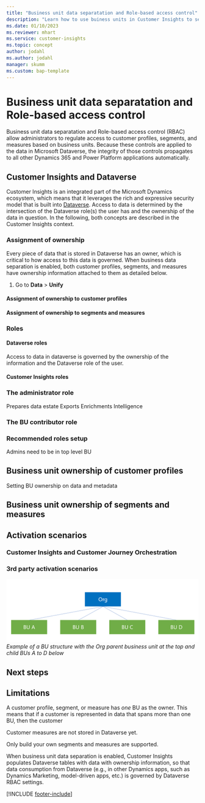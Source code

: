 ```yaml
---
title: "Business unit data separatation and Role-based access control"
description: "Learn how to use buiness units in Customer Insights to separate data."
ms.date: 01/10/2023
ms.reviewer: mhart
ms.service: customer-insights
ms.topic: concept
author: jodahl
ms.author: jodahl
manager: skumm
ms.custom: bap-template
---
```


# Business unit data separatation and Role-based access control
Business unit data separatation and Role-based access control (RBAC) allow administrators to regulate access to customer profiles, segments, and measures based on business units. Because these controls are applied to the data in Microsoft Dataverse, the integrity of those controls propagates to all other Dynamics 365 and Power Platform applications automatically.

## Customer Insights and Dataverse
Customer Insights is an integrated part of the Microsoft Dynamics ecosystem, which means that it leverages the rich and expressive security model that is built into [Dataverse]([(https://learn.microsoft.com/en-us/power-platform/admin/wp-security-cds)]). Access to data is determined by the intersection of the Dataverse role(s) the user has and the ownership of the data in question. In the following, both concepts are described in the Customer Insights context.

### Assignment of ownership
Every piece of data that is stored in Dataverse has an owner, which is critical to how access to this data is governed. When business data separation is enabled, both customer profiles, segments, and measures have ownership information attached to them as detailed below. 

1. Go to **Data** > **Unify**

#### Assignment of ownership to customer profiles


#### Assignment of ownership to segments and measures

### Roles

#### Dataverse roles
Access to data in dataverse is governed by the ownership of the information and the Dataverse role of the user.

#### Customer Insights roles

### The administrator role
Prepares data estate
Exports
Enrichments
Intelligence
### The BU contributor role

### Recommended roles setup
Admins need to be in top level BU

## Business unit ownership of customer profiles
Setting BU ownership on data and metadata

## Business unit ownership of segments and measures

## Activation scenarios

### Customer Insights and Customer Journey Orchestration

### 3rd party activation scenarios

![Example of a BU structure with the Org parent business unit at the top and child BUs A to D below](media/BU_structure_example.png)
*Example of a BU structure with the Org parent business unit at the top and child BUs A to D below*

## Next steps

## Limitations
A customer profile, segment, or measure has *one* BU as the owner. This means that if a customer is represented in data that spans more than one BU, then the customer 

Customer measures are not stored in Dataverse yet.

Only build your own segments and measures are supported.

When business unit data separation is enabled, Customer Insights populates Dataverse tables with data with ownership information, so that data consumption from Dataverse (e.g., in other Dynamics apps, such as Dynamics Marketing, model-driven apps, etc.) is governed by Dataverse RBAC settings.

[!INCLUDE [footer-include](includes/footer-banner.md)]

